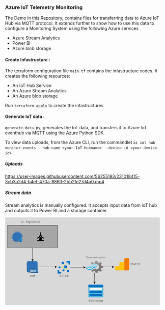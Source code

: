 ###  Azure IoT Telemetry Monitoring  

The Demo in this Repository, contains files for transferring data to Azure IoT Hub via MQTT protocol.
It extends further to show how to use this data to configure a Monitoring System using the following Azure services

* Azure Stream Analytics
* Power BI
* Azure blob storage


#### Create Infastructure : 

The terraform configuration file `main.tf` contains the infastructure codes. It creates the following resources:


* An IoT Hub Service
* An Azure Stream Analytics
* An Azure blob storage

Run `terraform apply` to create the infastructures.

#### Generate IoT data : 

`generate-data.py`, generates the IoT data, and transfers it to Azure IoT eventhub via MQTT using the Azure Python SDK


To view data uploads, from the Azure CLI, run the commandlet  `az iot hub monitor-events --hub-name <your-IoT-hubname> --device-id <your-device-id>`

##### Uploads
https://user-images.githubusercontent.com/56255193/231018415-3cb3a2d4-b4ef-470a-8863-2bb2fe27d4a0.mp4


##### Stream data

Stream analytics is manually configured. It accepts input data from IoT hub and outputs it to Power BI and a storage container.



![Demo-Architecture](img.jpg) 






